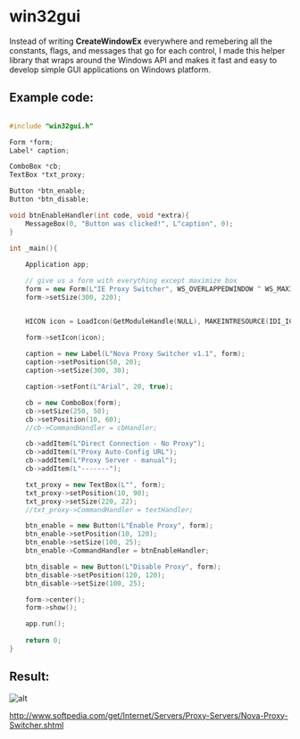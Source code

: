 # win32gui

Instead of writing **CreateWindowEx** everywhere and remebering all the constants, flags, and messages that go for each control, I made this helper library that wraps around the Windows API and makes it fast and easy to develop simple GUI applications on Windows platform.

## Example code:

```C++

#include "win32gui.h"

Form *form;
Label* caption;

ComboBox *cb;
TextBox *txt_proxy;

Button *btn_enable;
Button *btn_disable;

void btnEnableHandler(int code, void *extra){
	MessageBox(0, "Button was clicked!", L"caption", 0);
}

int _main(){
	
	Application app;

	// give us a form with everything except maximize box
	form = new Form(L"IE Proxy Switcher", WS_OVERLAPPEDWINDOW ^ WS_MAXIMIZEBOX);
	form->setSize(300, 220);


	HICON icon = LoadIcon(GetModuleHandle(NULL), MAKEINTRESOURCE(IDI_ICON1));

	form->setIcon(icon);
	
	caption = new Label(L"Nova Proxy Switcher v1.1", form);
	caption->setPosition(50, 20);
	caption->setSize(300, 30);

	caption->setFont(L"Arial", 20, true);

	cb = new ComboBox(form);
	cb->setSize(250, 50);
	cb->setPosition(10, 60);
	//cb->CommandHandler = cbHandler;

	cb->addItem(L"Direct Connection - No Proxy");
	cb->addItem(L"Proxy Auto-Config URL");
	cb->addItem(L"Proxy Server - manual");
	cb->addItem(L"-------");

	txt_proxy = new TextBox(L"", form);
	txt_proxy->setPosition(10, 90);
	txt_proxy->setSize(220, 22);
	//txt_proxy->CommandHandler = textHandler;

	btn_enable = new Button(L"Enable Proxy", form);
	btn_enable->setPosition(10, 120);
	btn_enable->setSize(100, 25);
	btn_enable->CommandHandler = btnEnableHandler;

	btn_disable = new Button(L"Disable Proxy", form);
	btn_disable->setPosition(120, 120);
	btn_disable->setSize(100, 25);

	form->center();
	form->show();

	app.run();
	
	return 0;
}

```


## Result:
![alt](http://i.imgur.com/U4uuZz8.png)

http://www.softpedia.com/get/Internet/Servers/Proxy-Servers/Nova-Proxy-Switcher.shtml

